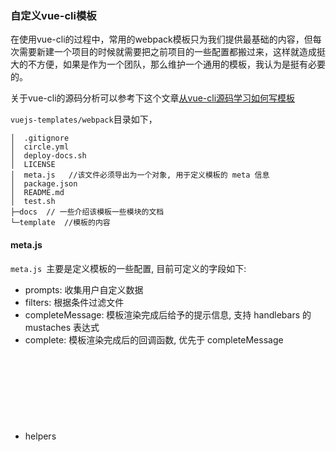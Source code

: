 ### 自定义vue-cli模板

在使用vue-cli的过程中，常用的webpack模板只为我们提供最基础的内容，但每次需要新建一个项目的时候就需要把之前项目的一些配置都搬过来，这样就造成挺大的不方便，如果是作为一个团队，那么维护一个通用的模板，我认为是挺有必要的。  

关于vue-cli的源码分析可以参考下这个文章[从vue-cli源码学习如何写模板](https://github.com/dwqs/blog/issues/56 )  


``vuejs-templates/webpack``目录如下，

```
│  .gitignore
│  circle.yml
│  deploy-docs.sh
│  LICENSE
│  meta.js   //该文件必须导出为一个对象, 用于定义模板的 meta 信息
│  package.json
│  README.md
│  test.sh
├─docs  // 一些介绍该模板一些模块的文档
└─template  //模板的内容
```
#### meta.js

``meta.js ``主要是定义模板的一些配置, 目前可定义的字段如下:

- prompts<Object>: 收集用户自定义数据
- filters<Object>: 根据条件过滤文件
- completeMessage<String>: 模板渲染完成后给予的提示信息, 支持 handlebars 的 mustaches 表达式
- complete<Function>: 模板渲染完成后的回调函数, 优先于 completeMessage
- helpers<Object>: 自定义的 Handlebars 辅助函数

#### prompts

看下 ``prompts``的代码
```
 "prompts": {
		"name": {  //项目名
			"type": "string",
			"required": true,
			"message": "Project name"  
		},
		"description": {  
			"type": "string",
			"required": false,
			"message": "Project description",
			"default": "A Vue.js project"
		},
		"author": {
			"type": "string",
			"message": "Author"
		},
		"mockJS":{
				"type": "confirm",
				"message": "Install mockjs?"
		}
		...   
 }

```
所有的用户输入完成之后, ``template`` 目录下的所有文件将会用 ``Handlebars``（[了解相关的语法点这里](http://handlebarsjs.com/)） 进行渲染. 用户输入的数据会作为模板渲染时的使用数据,例如，在``cmd``选择使用``mockjs``后，

```
 "mockJS":{
			"type": "confirm",
			"message": "Install mockjs?"
		},
```

安装过程中，就会询问是否安装``mockjs``了


#### helper

上面的``if_eq``，还有源码中的``unless_eq``是原本vue cli中注册的那个辅助函数，在vue-cli中的generate.js：

```
# vue-cli/lib/generate.js

//...

// register handlebars helper
Handlebars.registerHelper('if_eq', function (a, b, opts) {
	return a === b
		? opts.fn(this)
		: opts.inverse(this)
})

Handlebars.registerHelper('unless_eq', function (a, b, opts) {
	return a === b
		? opts.inverse(this)
		: opts.fn(this)
})
```
类似的，你也可以自定义一些函数，方便你自己去处理一些数据，在``meta.js``中``helpers``对象中可以加入自己的方法，如源码中就有注册一个``if_or``的方法,你在文件中就可以用``{{#if_or a b}}{{/if_or}}``去使用

```
"helpers": {
		"if_or": function (v1, v2, options) {
			if (v1 || v2) {
				return options.fn(this);
			}

			return options.inverse(this);
		}
	},
```

#### filters
``filters`` 是根据条件过滤文件，源码:
```
 "filters": {
		"src/mock/**/*": "mockJS"  //例如上面的 mockJS 为true的时候，就会加入这个目录
	},

```
后续的话只需要将自己需要的文件跟文件夹，加入到``template/src``

最后,提交到github自己的分支上，就可以使用了

```
vue init ztjy-fe/scaffolding project-name

```
#### github地址
[https://github.com/ztjy-fe/scaffolding](https://github.com/ztjy-fe/scaffolding)

#### 参考：  
[vue-cli webpack的配置详解](http://blog.csdn.net/hongchh/article/details/55113751 )  
[从vue-cli源码学习如何写模板 ](https://github.com/dwqs/blog/issues/56)  
